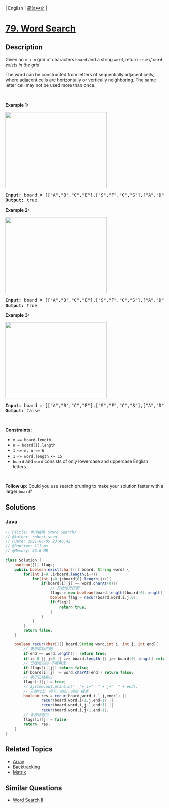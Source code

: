
| English | [简体中文](README.md) |

# [79. Word Search](https://leetcode.cn//problems/word-search/)

## Description

<p>Given an <code>m x n</code> grid of characters <code>board</code> and a string <code>word</code>, return <code>true</code> <em>if</em> <code>word</code> <em>exists in the grid</em>.</p>

<p>The word can be constructed from letters of sequentially adjacent cells, where adjacent cells are horizontally or vertically neighboring. The same letter cell may not be used more than once.</p>

<p>&nbsp;</p>
<p><strong class="example">Example 1:</strong></p>
<img alt="" src="https://assets.leetcode.com/uploads/2020/11/04/word2.jpg" style="width: 322px; height: 242px;" />
<pre>
<strong>Input:</strong> board = [[&quot;A&quot;,&quot;B&quot;,&quot;C&quot;,&quot;E&quot;],[&quot;S&quot;,&quot;F&quot;,&quot;C&quot;,&quot;S&quot;],[&quot;A&quot;,&quot;D&quot;,&quot;E&quot;,&quot;E&quot;]], word = &quot;ABCCED&quot;
<strong>Output:</strong> true
</pre>

<p><strong class="example">Example 2:</strong></p>
<img alt="" src="https://assets.leetcode.com/uploads/2020/11/04/word-1.jpg" style="width: 322px; height: 242px;" />
<pre>
<strong>Input:</strong> board = [[&quot;A&quot;,&quot;B&quot;,&quot;C&quot;,&quot;E&quot;],[&quot;S&quot;,&quot;F&quot;,&quot;C&quot;,&quot;S&quot;],[&quot;A&quot;,&quot;D&quot;,&quot;E&quot;,&quot;E&quot;]], word = &quot;SEE&quot;
<strong>Output:</strong> true
</pre>

<p><strong class="example">Example 3:</strong></p>
<img alt="" src="https://assets.leetcode.com/uploads/2020/10/15/word3.jpg" style="width: 322px; height: 242px;" />
<pre>
<strong>Input:</strong> board = [[&quot;A&quot;,&quot;B&quot;,&quot;C&quot;,&quot;E&quot;],[&quot;S&quot;,&quot;F&quot;,&quot;C&quot;,&quot;S&quot;],[&quot;A&quot;,&quot;D&quot;,&quot;E&quot;,&quot;E&quot;]], word = &quot;ABCB&quot;
<strong>Output:</strong> false
</pre>

<p>&nbsp;</p>
<p><strong>Constraints:</strong></p>

<ul>
	<li><code>m == board.length</code></li>
	<li><code>n = board[i].length</code></li>
	<li><code>1 &lt;= m, n &lt;= 6</code></li>
	<li><code>1 &lt;= word.length &lt;= 15</code></li>
	<li><code>board</code> and <code>word</code> consists of only lowercase and uppercase English letters.</li>
</ul>

<p>&nbsp;</p>
<p><strong>Follow up:</strong> Could you use search pruning to make your solution faster with a larger <code>board</code>?</p>


## Solutions


### Java

```Java
// @Title: 单词搜索 (Word Search)
// @Author: robert.sunq
// @Date: 2021-06-05 23:46:42
// @Runtime: 111 ms
// @Memory: 36.6 MB

class Solution {
    boolean[][] flags;
    public boolean exist(char[][] board, String word) {
        for(int i=0 ;i<board.length;i++){
            for(int j=0;j<board[0].length;j++){
                if(board[i][j] == word.charAt(0)){
                    // 开始进行匹配
                    flags = new boolean[board.length][board[0].length];
                    boolean flag = recur(board,word,i,j,0);
                    if(flag){
                        return true;
                    }
                }
            }
        }
        return false;
    }

    boolean recur(char[][] board,String word,int i, int j, int end){
        // 表示可以匹配
        if(end == word.length()) return true;
        if(i< 0 || j<0 || i>= board.length || j>= board[0].length) return false;
        // 已经走过的 不能再走
        if(flags[i][j]) return false;
        if(board[i][j] != word.charAt(end)) return false;
        // 表示已经到过
        flags[i][j] = true;
        // System.out.println("  "+ i+"  " + j+"  " + end);
        // 开始向上，向下，向左，向右 搜素
        boolean res = recur(board,word,i-1,j,end+1) ||
                recur(board,word,i+1,j,end+1) ||
                recur(board,word,i,j-1,end+1) ||
                recur(board,word,i,j+1,end+1);
        // 复原标志位
        flags[i][j] = false;
        return  res;
    }
}
```



## Related Topics

- [Array](https://leetcode.cn//tag/array)
- [Backtracking](https://leetcode.cn//tag/backtracking)
- [Matrix](https://leetcode.cn//tag/matrix)

## Similar Questions

- [Word Search II](../word-search-ii/README_EN.md)
